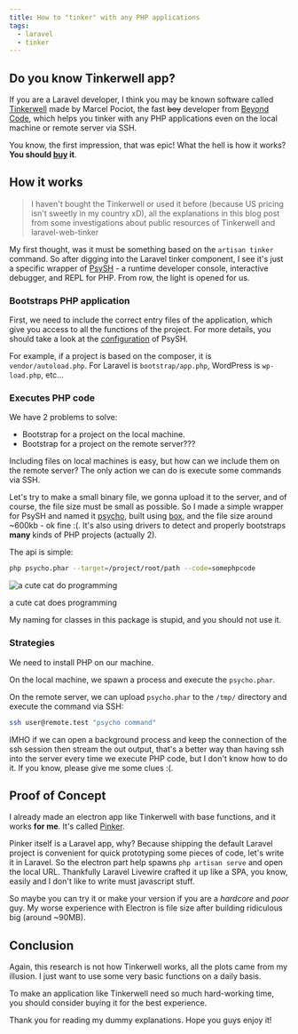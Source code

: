 ```yaml
---
title: How to "tinker" with any PHP applications
tags:
  - laravel
  - tinker
---
```

## Do you know Tinkerwell app?

If you are a Laravel developer, I think you may be known software called [Tinkerwell](https://tinkerwell.app/) made by Marcel Pociot, the fast ~~boy~~ developer from [Beyond Code](https://beyondco.de/), which helps you tinker with any PHP applications even on the local machine or remote server via SSH.

You know, the first impression, that was epic! What the hell is how it works? **You should [buy](https://tinkerwell.app/#pricing) it**.

## How it works

> I haven't bought the Tinkerwell or used it before (because US pricing isn't sweetly in my country xD), all the explanations in this blog post from some investigations about public resources of Tinkerwell and laravel-web-tinker
>

My first thought, was it must be something based on the `artisan tinker` command. So after digging into the Laravel tinker component, I see it's just a specific wrapper of [PsySH](https://github.com/bobthecow/psysh) - a runtime developer console, interactive debugger, and REPL for PHP. From row, the light is opened for us.

### Bootstraps PHP application

First, we need to include the correct entry files of the application, which give you access to all the functions of the project. For more details, you should take a look at the [configuration](https://github.com/bobthecow/psysh/wiki/Configuration) of PsySH.

For example, if a project is based on the composer, it is `vendor/autoload.php`. For Laravel is `bootstrap/app.php`, WordPress is `wp-load.php`, etc...

### Executes PHP code

We have 2 problems to solve:

- Bootstrap for a project on the local machine.
- Bootstrap for a project on the remote server???

Including files on local machines is easy, but how can we include them on the remote server? The only action we can do is execute some commands via SSH.

Let's try to make a small binary file, we gonna upload it to the server, and of course, the file size must be small as possible. So I made a simple wrapper for PsySH and named it [psycho](https://github.com/bangnokia/psycho), built using [box](https://github.com/box-project/box), and the file size around ~600kb - ok fine :(. It's also using drivers to detect and properly bootstraps **many** kinds of PHP projects (actually 2).

The api is simple:

```bash
php psycho.phar --target=/project/root/path --code=somephpcode
```

![a cute cat do programming](https://i.imgur.com/DE9TIBw.png)

a cute cat does programming

My naming for classes in this package is stupid, and you should not use it.

### Strategies

We need to install PHP on our machine.

On the local machine, we spawn a process and execute the `psycho.phar`.

On the remote server, we can upload `psycho.phar` to the `/tmp/` directory and execute the command via SSH:

```bash
ssh user@remote.test "psycho command"
```

IMHO if we can open a background process and keep the connection of the ssh session then stream the out output, that's a better way than having ssh into the server every time we execute PHP code, but I don't know how to do it. If you know, please give me some clues :(.

## Proof of Concept

I already made an electron app like Tinkerwell with base functions, and it works **for me**. It's called [Pinker](https://github.com/bangnokia/pinker).

Pinker itself is a Laravel app, why? Because shipping the default Laravel project is convenient for quick prototyping some pieces of code, let's write it in Laravel. So the electron part help spawns `php artisan serve` and open the local URL. Thankfully Laravel Livewire crafted it up like a SPA, you know, easily and I don't like to write must javascript stuff.

So maybe you can try it or make your version if you are a *hardcore* and *poor* guy. My worse experience with Electron is file size after building ridiculous big (around ~90MB).

## Conclusion

Again, this research is not how Tinkerwell works, all the plots came from my illusion. I just want to use some very basic functions on a daily basis.

To make an application like Tinkerwell need so much hard-working time, you should consider buying it for the best experience.

Thank you for reading my dummy explanations. Hope you guys enjoy it!